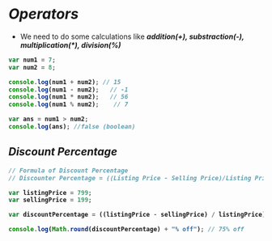 # _Operators_

- We need to do some calculations like **_addition(+), substraction(-), multiplication(*), division(%)_**

<b>

```javascript
var num1 = 7;
var num2 = 8;

console.log(num1 + num2); // 15
console.log(num1 - num2);   // -1
console.log(num1 * num2);   // 56
console.log(num1 % num2);    // 7

var ans = num1 > num2;
console.log(ans); //false (boolean)
```
</b>

## _Discount Percentage_

<b>

```javascript
// Formula of Discount Percentage
// Discounter Percentage = ((Listing Price - Selling Price)/Listing Price)*100

var listingPrice = 799;
var sellingPrice = 199;

var discountPercentage = ((listingPrice - sellingPrice) / listingPrice) * 100;

console.log(Math.round(discountPercentage) + "% off"); // 75% off
```
</b>
